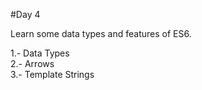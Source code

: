 #Day 4

Learn some data types and features of ES6.

1.- Data Types  
2.- Arrows  
3.- Template Strings  

